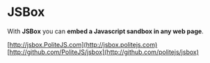 JSBox
=====

With **JSBox** you can **embed a Javascript sandbox in any web page**.

[http://jsbox.PoliteJS.com](http://jsbox.politejs.com)  
[http://github.com/PoliteJS/jsbox](http://github.com/politejs/jsbox)
